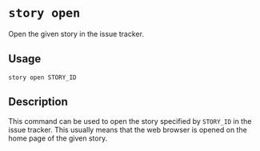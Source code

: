 # `story open` #

Open the given story in the issue tracker.

## Usage ##

```
story open STORY_ID
```

## Description ##

This command can be used to open the story specified by `STORY_ID` in the issue
tracker. This usually means that the web browser is opened on the home page of
the given story.
